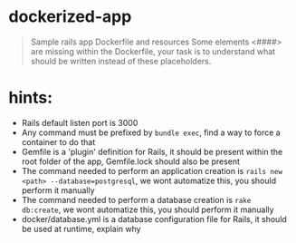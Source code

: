 # dockerized-app
> Sample rails app Dockerfile and resources
> Some elements <####> are missing within the Dockerfile,
> your task is to understand what should be written instead of these placeholders.

# hints:
* Rails default listen port is 3000
* Any command must be prefixed by `bundle exec`, find a way to force a container to do that
* Gemfile is a 'plugin' definition for Rails, it should be present within the root folder of the app, Gemfile.lock should also be present
* The command needed to perform an application creation is `rails new <path> --database=postgresql`, we wont automatize this, you should perform it manually
* The command needed to perform a database creation is `rake db:create`, we wont automatize this, you should perform it manually
* docker/database.yml is a database configuration file for Rails, it should be used at runtime, explain why

